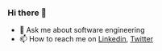 ### Hi there 👋

- 💬 Ask me about software engineering
- 📫 How to reach me on [Linkedin](https://www.linkedin.com/in/hamikhambardzumyan/), [Twitter](https://twitter.com/hamik25)

<!--
**Hamik25/Hamik25** is a ✨ _special_ ✨ repository because its `README.md` (this file) appears on your GitHub profile.

Here are some ideas to get you started:


- 🌱 I’m currently learning ...
- 🤔 I’m looking for help with ...
- 👯 I’m looking to collaborate on
- 💬 Ask me about ...
- 😄 Pronouns: ...
- ⚡ Fun fact: ...
-->
